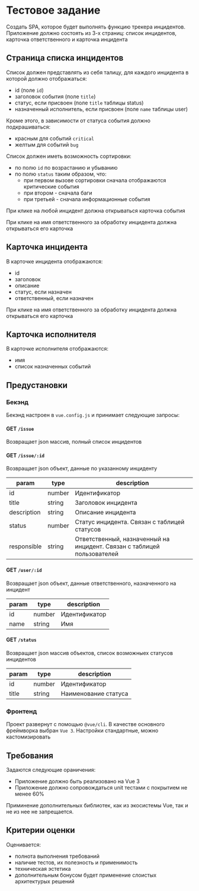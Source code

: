 # Тестовое задание
Создать SPA, которое будет выполнять функцию трекера инцидентов. Приложение должно состоять из 3-х
страниц: список инцидентов, карточка ответственного и карточка инцидента

## Страница списка инцидентов
Список должен представлять из себя талицу, для каждого инцидента в которой должно отображаться:
* id (поле `id`)
* заголовок события (поле `title`)
* статус, если присвоен (поле `title` таблицы status)
* назначенный исполнитель, если присвоен (поле `name` таблицы user)

Кроме этого, в зависимости от статуса события должно подкрашиваться:
* красным для событий `critical`
* желтым для событий `bug`

Список должен иметь возможность сортировки:
* по полю `id` по возрастанию и убыванию
* по полю `status` таким образом, что:
  * при первом вызове сортировки сначала отображаются критические события
  * при втором - сначала баги
  * при третьей - сначала информационные события

При клике на любой инцидент должна открываться карточка события

При клике на имя ответственного за обработку инцидента должна открываться его карточка

## Карточка инцидента
В карточке инцидента отображаются:
* id
* заголовок
* описание
* статус, если назначен
* ответственный, если назначен

При клике на имя ответственного за обработку инцидента должна открываться его карточка

## Карточка исполнителя
В карточке исполнителя отображаются:
* имя
* список назначенных событий

## Предустановки

### Бекэнд
Бекэнд настроен в `vue.config.js` и принимает следующие запросы:

#### GET `/issue`
Возвращает json массив, полный список инцидентов

#### GET `/issue/:id` 
Возвращает json объект, данные по указанному инциденту

param | type | description
---|---|---
id | number | Идентификатор
title | string | Заголовок инцидента
description | string | Описание инцидента
status | number | Статус инцидента. Связан с таблицей статусов
responsible | string | Ответственный, назначенный на инцидент. Связан с таблицей пользователей 

#### GET `/user/:id`
Возвращает json объект, данные ответственного, назначенного на инцидент

param | type | description
---|---|---
id | number | Идентификатор
name | string | Имя

#### GET `/status`
Возвращает json массив объектов, список возможныех статусов инцидентов

param | type | description
---|---|---
id | number | Идентификатор
title | string | Наименование статуса

### Фронтенд
Проект развернут с помощью `@vue/cli`. В качестве основного фреймворка выбран `Vue 3`.
Настройки стандартные, можно кастомизировать

## Требования
Задаются следующие ораничения:
* Приложение должно быть реализовано на Vue 3
* Приложение должно сопровождаться unit тестами с покрытием не менее 60%

Приминение дополнительных библиотек, как из экосистемы Vue, так и не из нее не запрещается. 

## Критерии оценки
Оценивается:
* полнота выполнения требований
* наличие тестов, их полезность и применимость
* техническая эстетика
* дополнительным бонусом будет применение слоистых архитектурых решений
